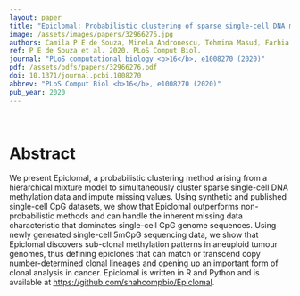 ```yaml
---
layout: paper
title: "Epiclomal: Probabilistic clustering of sparse single-cell DNA methylation data."
image: /assets/images/papers/32966276.jpg
authors: Camila P E de Souza, Mirela Andronescu, Tehmina Masud, Farhia Kabeer, Justina Biele, Emma Laks, Daniel Lai, Patricia Ye, Jazmine Brimhall, Beixi Wang, Edmund Su, Tony Hui, Qi Cao, Marcus Wong, Michelle Moksa, Richard A Moore, Martin Hirst, Samuel Aparicio, Sohrab P Shah
ref: P E de Souza et al. 2020. PLoS Comput Biol.
journal: "PLoS computational biology <b>16</b>, e1008270 (2020)"
pdf: /assets/pdfs/papers/32966276.pdf
doi: 10.1371/journal.pcbi.1008270
abbrev: "PLoS Comput Biol <b>16</b>, e1008270 (2020)"
pub_year: 2020
---
```


<br />
<div data-badge-popover="right" data-badge-type="donut" data-pmid="32966276" data-hide-no-mentions="true" class="altmetric-embed"></div>

# Abstract

We present Epiclomal, a probabilistic clustering method arising from a hierarchical mixture model to simultaneously cluster sparse single-cell DNA methylation data and impute missing values. Using synthetic and published single-cell CpG datasets, we show that Epiclomal outperforms non-probabilistic methods and can handle the inherent missing data characteristic that dominates single-cell CpG genome sequences. Using newly generated single-cell 5mCpG sequencing data, we show that Epiclomal discovers sub-clonal methylation patterns in aneuploid tumour genomes, thus defining epiclones that can match or transcend copy number-determined clonal lineages and opening up an important form of clonal analysis in cancer. Epiclomal is written in R and Python and is available at https://github.com/shahcompbio/Epiclomal.

